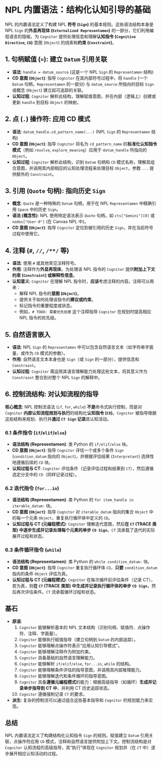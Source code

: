 # NPL 内置语法：结构化认知引导的基础

NPL 的内置语法定义了构建 NPL **符号 (`Sign`)** 的基本规则。这些语法结构本身是 NPL `Sign` 的**外显再现体 (`Externalized Representamen`)** 的一部分，它们利用编程语言的隐喻，为 `Cognitor` 提供处理信息和理解**认知指令 (`Cognitive Directive`, `CD`)** 意图 (`Object`) 的线索和**约束 (`Constraint`)**。

## 1. 句柄赋值 (`=`): 建立 `Datum` 引用关联

* **语法**: `handle = datum_source` (这是一个 NPL `Sign` 的 `Representamen` 结构)
* **CD 意图 (`Object`)**: 指导 `Cognitor` 在其内部符号过程中，将 `handle` (一个 `Datum` 句柄，`Representamen` 的一部分) 与 `datum_source` 所指向的目标 `Sign` 或概念 (`Object`) 建立起可追踪的关联。
* **认知过程**: `Cognitor` 解析此结构，理解赋值意图，并在内部（逻辑上）创建或更新 `handle` 到目标 `Object` 的映射。

## 2. 点 (`.`) 操作符: 应用 CD 模式

* **语法**: `datum_handle.cd_pattern_name(...)` (NPL `Sign` 的 `Representamen` 结构)
* **CD 意图 (`Object`)**: 指导 `Cognitor` 将名为 `cd_pattern_name` 的**标准化认知指令模式**（例如 `resolve`, `explore_meaning`）应用于 `datum_handle` 所指向的 `Object`。
* **认知过程**: `Cognitor` 解析此结构，识别 `Datum` 句柄和 `CD` 模式名称，理解其组合意图，并调用其内部相应的认知处理流程来处理目标 `Object`，参数 `...` 提供额外的 `Constraint`。

## 3. 引用 (`Quote` 句柄): 指向历史 `Sign`

* **概念**: `Quote` 是一种特殊的 `Datum` 句柄，用于在 NPL `Representamen` 中精确引用 `Space` 中的历史 `Sign`。
* **语法 (概念性)**: NPL 使用特定语法表示 `Quote` 句柄，如 `cts["Gemini"][0]` 或 `nodes["User-0"]` (在 Canvas NPL 中)。
* **CD 意图 (`Object`)**: 指导 `Cognitor` 定位到被引用的历史 `Sign`，并在当前符号过程中使用它。


## 4. 注释 (`#`, `//`, `/**/` 等)

* **语法**: 使用 `#` 或其他常见注释符号。
* **作用**: 注释作为**外显再现体**，为处理该 NPL 指令的 `Cognitor` 提供**附加上下文约束 (`Constraint`) 或解释性信息**。
* **认知意义**: `Cognitor` 在理解 NPL 指令时，**应该**考虑注释的内容。注释可以用来：
    * 解释 NPL 指令的**意图 (`Object`)**。
    * 提供关于如何处理该指令的**建议或约束**。
    * 标记指令的重要程度或状态。
    * 例如，`# TODO: 需要优先处理` 这个注释指导 `Cognitor` 在规划时提高相应 NPL 指令的优先级。

## 5. 自然语言嵌入

* **语法**: NPL `Sign` 的 `Representamen` 中可以包含自然语言文本（如字符串字面量，或作为 `CD` 模式的参数）。
* **作用**: 自然语言文本本身也是 `Sign`（或 `Sign` 的一部分），提供信息和 `Constraint`。
* **认知过程**: `Cognitor` 需运用其语言理解能力处理这些文本，将其意义作为 `Constraint` 整合到对整个 NPL `Sign` 的解释中。

## 6. 控制流结构: 对认知流程的指导

**核心概念**: NPL 控制流语法 (`if`, `for`, `while`) **不是**命令式执行控制，而是对 `Cognitor` **内部认知流程规划与执行**的结构化**认知指令 (`CD`)**。`Cognitor` 被指导根据这些结构来规划、执行并**通过 `CT Sign` 记录**其认知活动。

### 6.1 条件指令 (`if`/`elif`/`else`)

* **语法结构 (Representamen)**: 类 Python 的 `if/elif/else` 块。
* **CD 意图 (`Object`)**: 指导 `Cognitor` 评估一个或多个条件 `Sign` (`condition_datum` 指向的 `Object`)，并根据评估结果 (`Interpretant`) 选择性地遵循后续的 `CD` 块。
* **认知过程与 CT**: `Cognitor` 评估条件（记录评估过程和结果到 `CT`），然后遵循选定分支中的 `CD`（同样记录过程）。

### 6.2 迭代指令 (`for...in`)

* **语法结构 (Representamen)**: 类 Python 的 `for item_handle in iterable_datum:` 块。
* **CD 意图 (`Object`)**: 指导 `Cognitor` 对 `iterable_datum` 指向的集合 `Object` 中的每一个元素 `Object`，重复执行循环体中定义的 `CD`。
* **认知过程与 CT (元编程模式)**: `Cognitor` 理解迭代意图，然后**在 `CT` (TRACE 类型) 中逐步生成并记录处理每个元素的单步 `CD Sign`**。`CT` 流承载了迭代的实际展开过程和状态。

### 6.3 条件循环指令 (`while`)

* **语法结构 (Representamen)**: 类 Python 的 `while condition_datum:` 块。
* **CD 意图 (`Object`)**: 指导 `Cognitor` 重复执行循环体 `CD`，**只要** `condition_datum` 指向的条件 `Object` 评估为真。
* **认知过程与 CT (元编程模式)**: `Cognitor` 在每次循环前评估条件（记录 CT），若为真，则**在 `CT` (TRACE 类型) 中生成并记录执行循环体的单步 `CD Sign`**，然后再次评估条件。`CT` 流承载循环过程和状态。

## 基石

* **原语**:
    1.  `Cognitor` 能够解析基本的 NPL 文本结构（识别句柄、赋值符、点操作符、注释、字面量）。
    2.  `Cognitor` 能够执行赋值指导（建立句柄到 `Datum` 的内部追踪）。
    3.  `Cognitor` 能够理解点操作符表示“应用认知引导模式”。
    4.  `Cognitor` 能够理解注释作为附加约束。
    5.  `Cognitor` 具备基础的自然语言理解能力。
    6.  `Cognitor` 能够解析 `if/elif/else`, `for...in`, `while` 的结构。
    7.  `Cognitor` 能够理解条件评估的指导意图，并调用其内部推理能力。
    8.  `Cognitor` 能够理解迭代和条件循环的指导意图。
    9.  `Cognitor` 具备**遵循元编程模式**的能力：根据高级指导（如循环）**生成并记录单步指导到 CT 中**，并利用 CT 历史追踪状态。
    10.  `Cognitor` 遵循强制记录 `CT` 的要求。
* **派生**: 复杂的控制流可以通过组合这些基本指导和 `Cognitor` 的规划能力来实现。


## 总结

NPL 内置语法定义了构建结构化认知指令 `Sign` 的规则。赋值建立 `Datum` 引用关联，点操作符应用 `CD` 模式，注释和自然语言提供附加上下文。控制流结构是对 `Cognitor` 认知流程的高级指导，其“执行”体现在 `Cognitor` 规划并（在 `CT` 中）逐步展开相应认知活动的过程。
